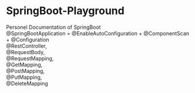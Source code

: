 # SpringBoot-Playground
Personel Documentation of SpringBoot
<br />
@SpringBootApplication = @EnableAutoConfiguration + @ComponentScan + @Configuration
<br />
@RestController, 
<br />
@RequestBody, 
<br />
@RequestMapping, 
<br />
@GetMapping, 
<br />
@PostMapping, 
<br />
@PutMapping, 
<br />
@DeleteMapping
